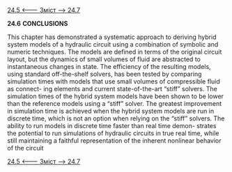 [24.5 <--- ](24_5.md) [   Зміст   ](README.md) [--> 24.7](24_7.md)

**24.6**   **CONCLUSIONS**

This chapter has demonstrated a systematic approach to deriving hybrid system models of a hydraulic circuit using a combination of symbolic and numeric techniques. The models are defined in terms of the original circuit layout, but the dynamics of small volumes of fluid are abstracted to instantaneous changes in state. The efficiency of the resulting models, using standard off-the-shelf solvers, has been tested by comparing simulation times with models that use small volumes of compressible fluid as connect- ing elements and current state-of-the-art “stiff” solvers. The simulation times of the hybrid system models have been shown to be lower than the reference models using a “stiff” solver. The greatest improvement in simulation time is achieved when the hybrid system models are run in discrete time, which is not an option when relying on the “stiff” solvers. The ability to run models in discrete time faster than real time demon- strates the potential to run simulations of hydraulic circuits in true real time, while still maintaining a faithful representation of the inherent nonlinear behavior of the circuit

[24.5 <--- ](24_5.md) [   Зміст   ](README.md) [--> 24.7](24_7.md)